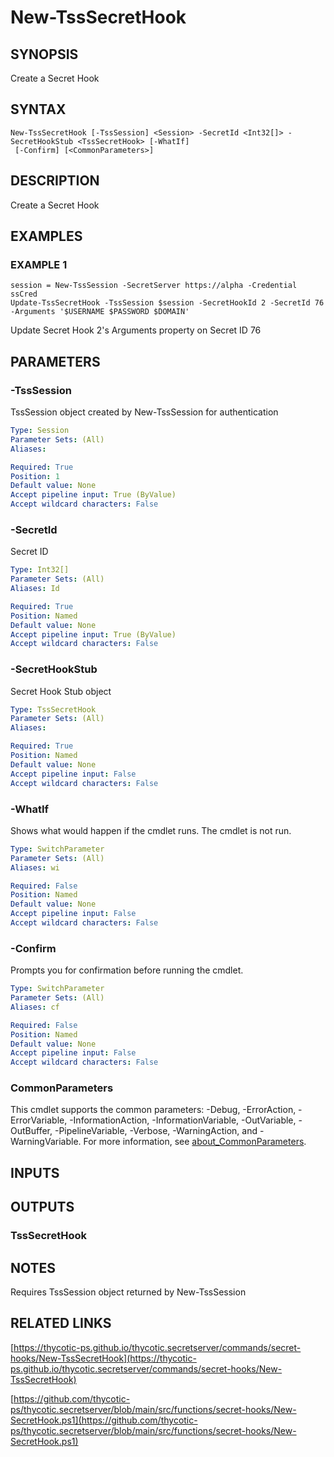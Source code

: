 # New-TssSecretHook

## SYNOPSIS
Create a Secret Hook

## SYNTAX

```
New-TssSecretHook [-TssSession] <Session> -SecretId <Int32[]> -SecretHookStub <TssSecretHook> [-WhatIf]
 [-Confirm] [<CommonParameters>]
```

## DESCRIPTION
Create a Secret Hook

## EXAMPLES

### EXAMPLE 1
```
session = New-TssSession -SecretServer https://alpha -Credential ssCred
Update-TssSecretHook -TssSession $session -SecretHookId 2 -SecretId 76 -Arguments '$USERNAME $PASSWORD $DOMAIN'
```

Update Secret Hook 2's Arguments property on Secret ID 76

## PARAMETERS

### -TssSession
TssSession object created by New-TssSession for authentication

```yaml
Type: Session
Parameter Sets: (All)
Aliases:

Required: True
Position: 1
Default value: None
Accept pipeline input: True (ByValue)
Accept wildcard characters: False
```

### -SecretId
Secret ID

```yaml
Type: Int32[]
Parameter Sets: (All)
Aliases: Id

Required: True
Position: Named
Default value: None
Accept pipeline input: True (ByValue)
Accept wildcard characters: False
```

### -SecretHookStub
Secret Hook Stub object

```yaml
Type: TssSecretHook
Parameter Sets: (All)
Aliases:

Required: True
Position: Named
Default value: None
Accept pipeline input: False
Accept wildcard characters: False
```

### -WhatIf
Shows what would happen if the cmdlet runs.
The cmdlet is not run.

```yaml
Type: SwitchParameter
Parameter Sets: (All)
Aliases: wi

Required: False
Position: Named
Default value: None
Accept pipeline input: False
Accept wildcard characters: False
```

### -Confirm
Prompts you for confirmation before running the cmdlet.

```yaml
Type: SwitchParameter
Parameter Sets: (All)
Aliases: cf

Required: False
Position: Named
Default value: None
Accept pipeline input: False
Accept wildcard characters: False
```

### CommonParameters
This cmdlet supports the common parameters: -Debug, -ErrorAction, -ErrorVariable, -InformationAction, -InformationVariable, -OutVariable, -OutBuffer, -PipelineVariable, -Verbose, -WarningAction, and -WarningVariable. For more information, see [about_CommonParameters](http://go.microsoft.com/fwlink/?LinkID=113216).

## INPUTS

## OUTPUTS

### TssSecretHook
## NOTES
Requires TssSession object returned by New-TssSession

## RELATED LINKS

[https://thycotic-ps.github.io/thycotic.secretserver/commands/secret-hooks/New-TssSecretHook](https://thycotic-ps.github.io/thycotic.secretserver/commands/secret-hooks/New-TssSecretHook)

[https://github.com/thycotic-ps/thycotic.secretserver/blob/main/src/functions/secret-hooks/New-SecretHook.ps1](https://github.com/thycotic-ps/thycotic.secretserver/blob/main/src/functions/secret-hooks/New-SecretHook.ps1)

